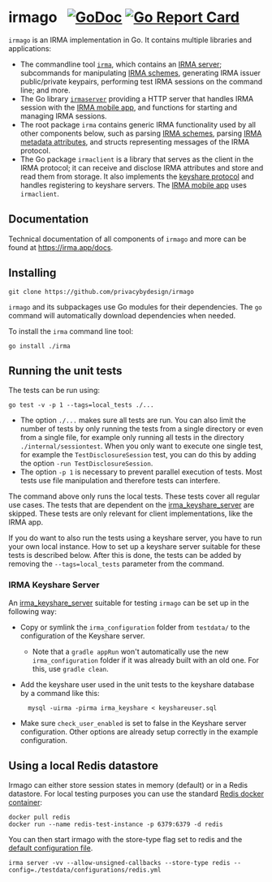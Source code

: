 # irmago &nbsp; [![GoDoc](https://godoc.org/github.com/privacybydesign/irmago?status.svg)](https://godoc.org/github.com/privacybydesign/irmago) [![Go Report Card](https://goreportcard.com/badge/github.com/privacybydesign/irmago)](https://goreportcard.com/report/github.com/privacybydesign/irmago)

`irmago` is an IRMA implementation in Go. It contains multiple libraries and applications:

* The commandline tool [`irma`](https://irma.app/docs/irma-cli/), which contains an [IRMA server](https://irma.app/docs/irma-server/); subcommands for manipulating [IRMA schemes](https://irma.app/docs/schemes/), generating IRMA issuer public/private keypairs, performing test IRMA sessions on the command line; and more.
* The Go library [`irmaserver`](https://irma.app/docs/irma-server-lib/) providing a HTTP server that handles IRMA session with the [IRMA mobile app](https://github.com/privacybydesign/irma_mobile), and functions for starting and managing IRMA sessions.
* The root package `irma` contains generic IRMA functionality used by all other components below, such as parsing [IRMA schemes](https://irma.app/docs/schemes/), parsing [IRMA metadata attributes](https://irma.app/docs/overview#the-metadata-attribute), and structs representing messages of the IRMA protocol.
* The Go package `irmaclient` is a library that serves as the client in the IRMA protocol; it can receive and disclose IRMA attributes and store and read them from storage. It also implements the [keyshare protocol](https://github.com/privacybydesign/irma_keyshare_server) and handles registering to keyshare servers. The [IRMA mobile app](https://github.com/privacybydesign/irma_mobile) uses `irmaclient`.

## Documentation

Technical documentation of all components of `irmago` and more can be found at https://irma.app/docs.

## Installing

    git clone https://github.com/privacybydesign/irmago

`irmago` and its subpackages use Go modules for their dependencies. The `go` command will automatically download dependencies when needed.

To install the `irma` command line tool:

    go install ./irma


## Running the unit tests

The tests can be run using:

    go test -v -p 1 --tags=local_tests ./...

* The option `./...` makes sure all tests are run. You can also limit the number of tests by only running the tests from a single directory or even from a single file, for example only running all tests in the directory `./internal/sessiontest`. When you only want to execute one single test, for example the `TestDisclosureSession` test, you can do this by adding the option `-run TestDisclosureSession`.
* The option `-p 1` is necessary to prevent parallel execution of tests. Most tests use file manipulation and therefore tests can interfere.

The command above only runs the local tests. These tests cover all regular use cases. The tests that are dependent on the [irma_keyshare_server](https://github.com/credentials/irma_keyshare_server) are skipped. These tests are only relevant for client implementations, like the IRMA app. 

If you do want to also run the tests using a keyshare server, you have to run your own local instance. How to set up a keyshare server suitable for these tests is described below. After this is done, the tests can be added by removing the `--tags=local_tests` parameter from the command.

### IRMA Keyshare Server
An [irma_keyshare_server](https://github.com/credentials/irma_keyshare_server) suitable for testing `irmago` can be set up in the following way:

- Copy or symlink the `irma_configuration` folder from `testdata/` to the configuration of the Keyshare server.
    - Note that a `gradle appRun` won't automatically use the new `irma_configuration` folder if it was already built with an old one. For this, use `gradle clean`.
- Add the keyshare user used in the unit tests to the keyshare database by a command like this:

        mysql -uirma -pirma irma_keyshare < keyshareuser.sql

- Make sure `check_user_enabled` is set to false in the Keyshare server configuration. Other options are already setup correctly in the example configuration.

## Using a local Redis datastore
Irmago can either store session states in memory (default) or in a Redis datastore. For local testing purposes you can use the standard [Redis docker container](https://hub.docker.com/_/redis):

```
docker pull redis
docker run --name redis-test-instance -p 6379:6379 -d redis
```

You can then start irmago with the store-type flag set to redis and the [default configuration file](testdata/configurations/redis.yml).

```
irma server -vv --allow-unsigned-callbacks --store-type redis --config=./testdata/configurations/redis.yml
```

<!-- vim: set ts=4 sw=4: -->